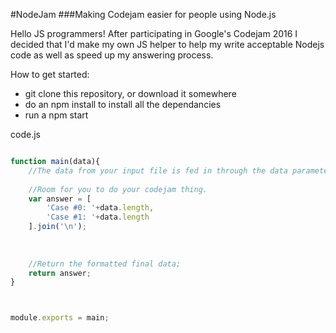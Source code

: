 #NodeJam
###Making Codejam easier for people using Node.js

Hello JS programmers! After participating in Google's Codejam 2016 I decided that I'd make my own JS helper to help my write acceptable Nodejs code as well as speed up my answering process.

How to get started:
	
*	git clone this repository, or download it somewhere
*	do an npm install to install all the dependancies
*	run a npm start

code.js
```javascript

function main(data){
	//The data from your input file is fed in through the data parameter
	
	//Room for you to do your codejam thing.
	var answer = [
		'Case #0: '+data.length,
		'Case #1: '+data.length
	].join('\n');
	
	
	
	//Return the formatted final data;
	return answer;
}



module.exports = main;
```